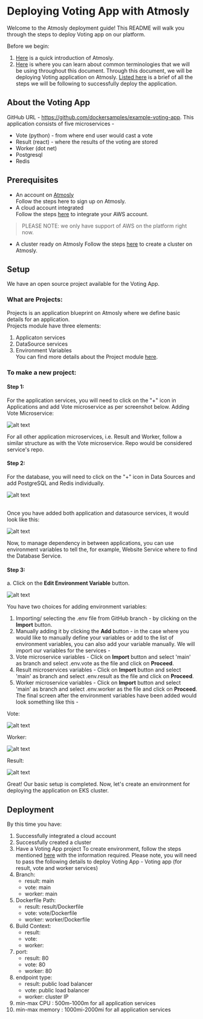 # Deploying Voting App with Atmosly<br>
 Welcome to the Atmosly deployment guide! This README will walk you through the steps to deploy Voting app on our platform.
 
Before we begin: 
1. [Here](https://docs-test.atmosly.com/docs/atmosly/what_is_atmosly) is a quick introduction of Atmosly.
2. [Here](https://docs-test.atmosly.com/docs/atmosly/before_you) is where you can learn about common terminologies that we will be using throughout this document.
Through this document, we will be deploying Voting application on Atmosly. [Listed here](https://docs-test.atmosly.com/docs/atmosly/deploy_your_first_application) is a brief of all the steps we will be following to successfully deploy the application. 
 
## About the Voting App
GitHub URL - https://github.com/dockersamples/example-voting-app. 
This application consists of five microservices -
 - Vote (python) - from where end user would cast a vote
 - Result (react) - where the results of the voting are stored 
 - Worker (dot net)
 - Postgresql
 - Redis
 ## Prerequisites
- An account on [Atmosly](https://app.atmosly.com/signup)<br>
Follow the steps here to sign up on Atmosly.
- A cloud account integrated <br> Follow the steps [here](https://docs-test.atmosly.com/docs/general/Integrations) to integrate your AWS account.
> PLEASE NOTE: we only have support of AWS on the platform right now.
- A cluster ready on Atmosly
Follow the steps [here](https://docs-test.atmosly.com/docs/clusters/create_cluster) to create a cluster on Atmosly.  
## Setup
We have an open source project available for the Voting App. 
### What are Projects:
Projects is an application blueprint on Atmosly where we define basic details for an application. <br>
Projects module have three elements:
1. Applicaton services
2. DataSource services
3. Environment Variables <br> 
You can find more details about the Project module [here](https://docs-test.atmosly.com/docs/projects/create_project). 
### To make a new project: 
#### Step 1: 
For the application services, you will need to click on the "+" icon in Applications and add Vote microservice as per screenshot below. 
Adding Vote Microservice:

![alt text](images/image-17.png)

For all other application microservices, i.e. Result and Worker, follow a similar structure as with the Vote microservice. Repo would be considered service's repo. 
#### Step 2: 

For the database, you will need to click on the "+" icon in Data Sources and add PostgreSQL and Redis individually. <br>

![alt text](images/image-18.png)<br><br>

Once you have added both application and datasource services, it would look like this: <br>

![alt text](images/image-19.png)

Now, to manage dependency in between applications, you can use environment variables to tell the, for example, Website Service where to find the Database Service. 
#### Step 3: 
a. Click on the **Edit Environment Variable** button.<br>

![alt text](images/image-8.png) <br>

You have two choices for adding environment variables:
1. Importing/ selecting the .env file from GitHub branch - by clicking on the **Import** button.
2. Manually adding it by clicking the **Add** button - in the case where you would like to manually define your variables or add to the list of environment variables, you can also add your variable manually. 
We will import our variables for the services - 
1. Vote microservice variables - Click on **Import** button and select 'main' as branch and select .env.vote as the file and click on **Proceed**.
2. Result microservices variables - Click on **Import** button and select 'main' as branch and select .env.result as the file and click on **Proceed**.
3. Worker microservice variables - Click on **Import** button and select 'main' as branch and select .env.worker as the file and click on **Proceed**.
The final screen after the environment variables have been added would look something like this - 

Vote:<br>

![alt text](images/image-9.png)<br>

Worker:<br>

![alt text](images/image-1.png)<br>

Result:<br>

![alt text](images/image-12.png)

Great! Our basic setup is completed. Now, let's create an environment for deploying the application on EKS cluster.
## Deployment
By this time you have: 
1. Successfully integrated a cloud account
2. Successfully created a cluster
3. Have a Voting App project
To create environment, follow the steps mentioned [here](https://docs.atmosly.com/docs/environments/create_env) with the information required.
Please note, you will need to pass the following details to deploy Voting App - 
Voting app (for result, vote and worker services)
1. Branch:<br>
    - result: main
    - vote: main
    - worker: main
2. Dockerfile Path:<br>
    - result: result/Dockerfile
    - vote: vote/Dockerfile
    - worker: worker/Dockerfile
3. Build Context:<br>
    - result:
    - vote:
    - worker: 
3. port:<br>
    - result: 80
    - vote: 80
    - worker: 80
4. endpoint type: <br>
    - result: public load balancer
    - vote: public load balancer
    - worker: cluster IP 
5. min-max CPU : 500m-1000m for all application services
6. min-max memory : 1000mi-2000mi for all application services